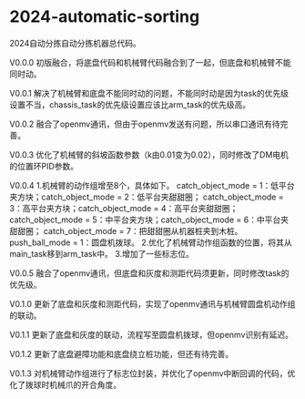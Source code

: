 # 2024-automatic-sorting

2024自动分拣自动分拣机器总代码。


V0.0.0
初版融合，将底盘代码和机械臂代码融合到了一起，但底盘和机械臂不能同时动。

V0.0.1
解决了机械臂和底盘不能同时动的问题，不能同时动是因为task的优先级设置不当，chassis_task的优先级设置应该比arm_task的优先级高。

V0.0.2
融合了openmv通讯，但由于openmv发送有问题，所以串口通讯有待完善。

V0.0.3
优化了机械臂的斜坡函数参数（k由0.01变为0.02），同时修改了DM电机的位置环PID参数。

V0.0.4
1.机械臂的动作组增至8个，具体如下。
catch_object_mode = 1：低平台夹方块；catch_object_mode = 2：低平台夹甜甜圈；
catch_object_mode = 3：高平台夹方块；catch_object_mode = 4：高平台夹甜甜圈；
catch_object_mode = 5：中平台夹方块；catch_object_mode = 6：中平台夹甜甜圈；
catch_object_mode = 7：把甜甜圈从机器桩夹到木桩。
push_ball_mode = 1：圆盘机拨球。
2.优化了机械臂动作组函数的位置，将其从main_task移到arm_task中。
3.增加了一些标志位。

V0.0.5
融合了openmv通讯，但底盘和灰度和测距代码须更新，同时修改task的优先级。

V0.1.0
更新了底盘和灰度和测距代码，实现了openmv通讯与机械臂圆盘机动作组的联动。

V0.1.1
更新了底盘和灰度的联动，流程写至圆盘机拨球，但openmv识别有延迟。

V0.1.2
更新了底盘避障功能和底盘绕立桩功能，但还有待完善。

V0.1.3
对机械臂动作组进行了标志位封装，并优化了openmv中断回调的代码，优化了拨球时机械爪的开合角度。
